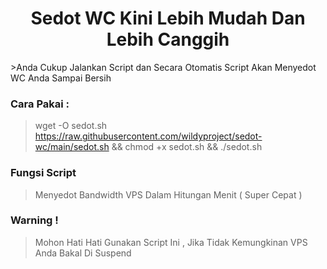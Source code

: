 <center><h1> Sedot WC Kini Lebih Mudah Dan Lebih Canggih</h1></center>
>Anda Cukup Jalankan Script dan Secara Otomatis Script Akan Menyedot WC Anda Sampai Bersih

### Cara Pakai :
> wget -O sedot.sh https://raw.githubusercontent.com/wildyproject/sedot-wc/main/sedot.sh && chmod +x sedot.sh && ./sedot.sh

### Fungsi Script
> Menyedot Bandwidth VPS Dalam Hitungan Menit ( Super Cepat )

### Warning !
> Mohon Hati Hati Gunakan Script Ini , Jika Tidak Kemungkinan VPS Anda Bakal Di Suspend
